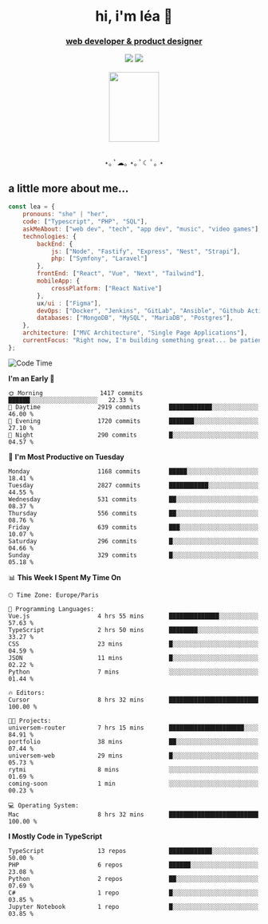 <h1 align="center">hi, i'm léa 🌙</h1>
<h3 align="center"><ins>web developer & product designer</ins></h3>  
<div align="center">
  <a href="https://www.linkedin.com/in/lea-reiter22/"><img src="https://img.shields.io/badge/LinkedIn-0077B5?style=for-the-badge&logo=linkedin&logoColor=white"/></a>
  <a href="mailto:lea.reiter@outlook.fr"><img src="https://img.shields.io/badge/Contact-2A2A2A?style=for-the-badge&logo=minutemailer&logoColor=white"/></a>
</div>
<br>
  <div align="center">  <img src="https://github.com/xmnchild/xmnchild/blob/main/1702415560_StardewValleyHappyGreyCat.png" height="140" width="100"/>
</div>
<br>
  <p align="center">
                 ⋆｡ ﾟ☁︎｡ ⋆｡ ﾟ☾ ﾟ｡ ⋆
  </p>
  <h2>a little more about me...</h2>
  
```js
const lea = {
    pronouns: "she" | "her",
    code: ["Typescript", "PHP", "SQL"],
    askMeAbout: ["web dev", "tech", "app dev", "music", "video games"],
    technologies: {
        backEnd: {
            js: ["Node", "Fastify", "Express", "Nest", "Strapi"],
            php: ["Symfony", "Laravel"]
        },
        frontEnd: ["React", "Vue", "Next", "Tailwind"],
        mobileApp: {
            crossPlatform: ["React Native"]
        },
        ux/ui : ["Figma"],
        devOps: ["Docker", "Jenkins", "GitLab", "Ansible", "Github Actions"],
        databases: ["MongoDB", "MySQL", "MariaDB", "Postgres"],
    },
    architecture: ["MVC Architecture", "Single Page Applications"],
    currentFocus: "Right now, I'm building something great... be patient.",
};
```
<!--START_SECTION:waka-->
![Code Time](http://img.shields.io/badge/Code%20Time-510%20hrs%2037%20mins-blue)

**I'm an Early 🐤** 

```text
🌞 Morning                1417 commits        ██████░░░░░░░░░░░░░░░░░░░   22.33 % 
🌆 Daytime                2919 commits        ████████████░░░░░░░░░░░░░   46.00 % 
🌃 Evening                1720 commits        ███████░░░░░░░░░░░░░░░░░░   27.10 % 
🌙 Night                  290 commits         █░░░░░░░░░░░░░░░░░░░░░░░░   04.57 % 
```
📅 **I'm Most Productive on Tuesday** 

```text
Monday                   1168 commits        █████░░░░░░░░░░░░░░░░░░░░   18.41 % 
Tuesday                  2827 commits        ███████████░░░░░░░░░░░░░░   44.55 % 
Wednesday                531 commits         ██░░░░░░░░░░░░░░░░░░░░░░░   08.37 % 
Thursday                 556 commits         ██░░░░░░░░░░░░░░░░░░░░░░░   08.76 % 
Friday                   639 commits         ███░░░░░░░░░░░░░░░░░░░░░░   10.07 % 
Saturday                 296 commits         █░░░░░░░░░░░░░░░░░░░░░░░░   04.66 % 
Sunday                   329 commits         █░░░░░░░░░░░░░░░░░░░░░░░░   05.18 % 
```


📊 **This Week I Spent My Time On** 

```text
🕑︎ Time Zone: Europe/Paris

💬 Programming Languages: 
Vue.js                   4 hrs 55 mins       ██████████████░░░░░░░░░░░   57.63 % 
TypeScript               2 hrs 50 mins       ████████░░░░░░░░░░░░░░░░░   33.27 % 
CSS                      23 mins             █░░░░░░░░░░░░░░░░░░░░░░░░   04.59 % 
JSON                     11 mins             █░░░░░░░░░░░░░░░░░░░░░░░░   02.22 % 
Python                   7 mins              ░░░░░░░░░░░░░░░░░░░░░░░░░   01.44 % 

🔥 Editors: 
Cursor                   8 hrs 32 mins       █████████████████████████   100.00 % 

🐱‍💻 Projects: 
universem-router         7 hrs 15 mins       █████████████████████░░░░   84.91 % 
portfolio                38 mins             ██░░░░░░░░░░░░░░░░░░░░░░░   07.44 % 
universem-web            29 mins             █░░░░░░░░░░░░░░░░░░░░░░░░   05.73 % 
rytmi                    8 mins              ░░░░░░░░░░░░░░░░░░░░░░░░░   01.69 % 
coming-soon              1 min               ░░░░░░░░░░░░░░░░░░░░░░░░░   00.23 % 

💻 Operating System: 
Mac                      8 hrs 32 mins       █████████████████████████   100.00 % 
```

**I Mostly Code in TypeScript** 

```text
TypeScript               13 repos            ████████████░░░░░░░░░░░░░   50.00 % 
PHP                      6 repos             ██████░░░░░░░░░░░░░░░░░░░   23.08 % 
Python                   2 repos             ██░░░░░░░░░░░░░░░░░░░░░░░   07.69 % 
C#                       1 repo              █░░░░░░░░░░░░░░░░░░░░░░░░   03.85 % 
Jupyter Notebook         1 repo              █░░░░░░░░░░░░░░░░░░░░░░░░   03.85 % 
```




<!--END_SECTION:waka-->
